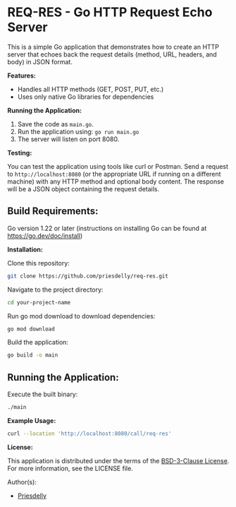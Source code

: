 # REQ-RES - Go HTTP Request Echo Server
This is a simple Go application that demonstrates how to create an HTTP server that echoes back the request details (method, URL, headers, and body) in JSON format.

**Features:**

- Handles all HTTP methods (GET, POST, PUT, etc.)
- Uses only native Go libraries for dependencies

**Running the Application:**

1. Save the code as `main.go`.
2. Run the application using: `go run main.go`
3. The server will listen on port 8080.

**Testing:**

You can test the application using tools like curl or Postman. Send a request to `http://localhost:8080` (or the appropriate URL if running on a different machine) with any HTTP method and optional body content. The response will be a JSON object containing the request details.


## Build Requirements:

Go version 1.22 or later (instructions on installing Go can be found at https://go.dev/doc/install)

**Installation:**

Clone this repository:
``` bash
git clone https://github.com/priesdelly/req-res.git
```
Navigate to the project directory:
``` bash
cd your-project-name
```
Run go mod download to download dependencies:
```bash
go mod download
```
Build the application:
```bash
go build -o main
```

## Running the Application:

Execute the built binary:
```bash
./main
```
**Example Usage:**
```bash
curl --location 'http://localhost:8080/call/req-res'
```

**License:**

This application is distributed under the terms of the [BSD-3-Clause License](https://opensource.org/licenses/BSD-3-Clause).  For more information, see the LICENSE file.

Author(s):
- [Priesdelly](https://github.com/priesdelly)

